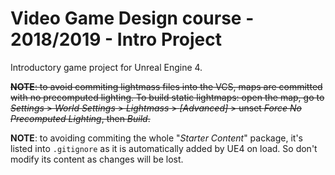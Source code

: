 # Video Game Design course - 2018/2019 - Intro Project
Introductory game project for Unreal Engine 4.

~~**NOTE**: to avoid commiting lightmass files into the VCS, maps are committed with no precomputed lighting. To build static lightmaps: open the map, go to *Settings* > *World Settings* > *Lightmass* > *[Advanced]* > unset *Force No Precomputed Lighting*, then *Build*.~~

 **NOTE**: to avoiding commiting the whole "*Starter Content*" package, it's listed into `.gitignore` as it is automatically added by UE4 on load. So don't modify its content as changes will be lost.
